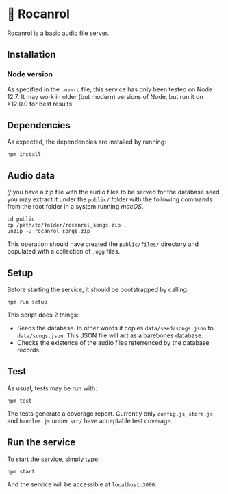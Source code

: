 # 🤘 Rocanrol 

Rocanrol is a basic audio file server.

## Installation

### Node version

As specified in the `.nvmrc` file, this service has only been tested on Node 12.7. It may work in older (but modern) versions of Node, but run it on >12.0.0 for best results.

## Dependencies

As expected, the dependencies are installed by running:

```
npm install
```

## Audio data

_If_ you have a zip file with the audio files to be served for the database seed, you may extract it under the `public/` folder with the following commands from the root folder in a system running _macOS_.

```
cd public
cp /path/to/folder/rocanrol_songs.zip .
unzip -u rocanrol_songs.zip
```

This operation should have created the `public/files/` directory and populated with a collection of `.ogg` files.

## Setup

Before starting the service, it should be bootstrapped by calling:

```
npm run setup
```

This script does 2 things:

- Seeds the database. In other words it copies `data/seed/songs.json` to `data/songs.json`. This JSON file will act as a barebones database.
- Checks the existence of the audio files referrenced by the database records.

## Test

As usual, tests may be run with:

```
npm test
```

The tests generate a coverage report. Currently only `config.js`, `store.js` and `handler.js` under `src/` have acceptable test coverage.

## Run the service

To start the service, simply type:

```
npm start
```

And the service will be accessible at `localhost:3000`.
